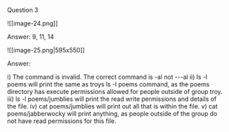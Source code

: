 Question 3

![[image-24.png]]

Answer: 9, 11, 14

![[image-25.png|595x550]]

Answer: 

i) The command is invalid. The correct command is -al not ---al 
ii) ls -l poems will print the same as troys ls -l poems command, as the poems directory has execute permissions allowed for people outside of group troy. 
iii) ls -l poems/jumblies will print the read write permissions and details of the file. 
iv) cat poems/jumblies will print out all that is within the file. 
v) cat poems/jabberwocky will print anything, as people outside of the group do not have read permissions for this file. 